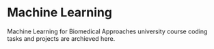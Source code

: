 # Machine Learning
 Machine Learning for Biomedical Approaches university course coding tasks and projects are archieved here.
